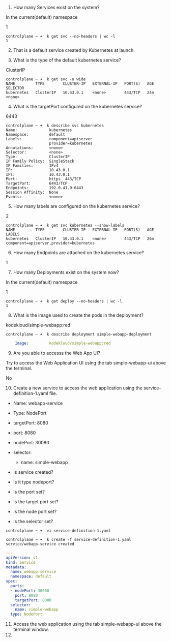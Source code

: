 1. How many Services exist on the system?

In the current(default) namespace

1

```shell
controlplane ~ ➜  k get svc --no-headers | wc -l
1
```

2. That is a default service created by Kubernetes at launch.
   

3. What is the type of the default kubernetes service?

ClusterIP

```shell
controlplane ~ ➜  k get svc -o wide
NAME         TYPE        CLUSTER-IP   EXTERNAL-IP   PORT(S)   AGE   SELECTOR
kubernetes   ClusterIP   10.43.0.1    <none>        443/TCP   24m   <none>
```

4. What is the targetPort configured on the kubernetes service?

6443

```shell
controlplane ~ ➜  k describe svc kubernetes 
Name:              kubernetes
Namespace:         default
Labels:            component=apiserver
                   provider=kubernetes
Annotations:       <none>
Selector:          <none>
Type:              ClusterIP
IP Family Policy:  SingleStack
IP Families:       IPv4
IP:                10.43.0.1
IPs:               10.43.0.1
Port:              https  443/TCP
TargetPort:        6443/TCP
Endpoints:         192.0.41.9:6443
Session Affinity:  None
Events:            <none>
```

5. How many labels are configured on the kubernetes service?

2

```shell
controlplane ~ ➜  k get svc kubernetes --show-labels
NAME         TYPE        CLUSTER-IP   EXTERNAL-IP   PORT(S)   AGE   LABELS
kubernetes   ClusterIP   10.43.0.1    <none>        443/TCP   26m   component=apiserver,provider=kubernetes
```

6. How many Endpoints are attached on the kubernetes service?

1

7. How many Deployments exist on the system now?

In the current(default) namespace

1

```shell
controlplane ~ ➜  k get deploy --no-headers | wc -l
1
```

8. What is the image used to create the pods in the deployment?

kodekloud/simple-webapp:red

```shell
controlplane ~ ➜  k describe deployment simple-webapp-deployment 
```

```yaml
    Image:         kodekloud/simple-webapp:red
```

9. Are you able to accesss the Web App UI?

Try to access the Web Application UI using the tab simple-webapp-ui above the terminal.

No

10. Create a new service to access the web application using the service-definition-1.yaml file.

- Name: webapp-service
- Type: NodePort
- targetPort: 8080
- port: 8080
- nodePort: 30080
- selector:
  - name: simple-webapp


- Is service created?
- Is it type nodeport?
- Is the port set?
- Is the target port set?
- Is the node port set?
- Is the selector set?

```shell
controlplane ~ ➜  vi service-definition-1.yaml

controlplane ~ ➜  k create -f service-definition-1.yaml 
service/webapp-service created
```

```yaml
---
apiVersion: v1
kind: Service
metadata:
  name: webapp-service
  namespace: default
spec:
  ports:
  - nodePort: 30080
    port: 8080
    targetPort: 8080
  selector:
    name: simple-webapp
  type: NodePort

```

11. Access the web application using the tab simple-webapp-ui above the terminal window.
12. 